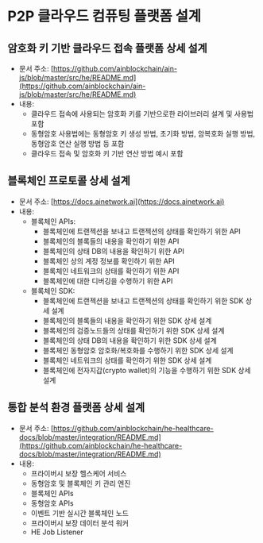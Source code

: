 # P2P 클라우드 컴퓨팅 플랫폼 설계
## 암호화 키 기반 클라우드 접속 플랫폼 상세 설계
* 문서 주소: [https://github.com/ainblockchain/ain-js/blob/master/src/he/README.md](https://github.com/ainblockchain/ain-js/blob/master/src/he/README.md)
* 내용:
  * 클라우드 접속에 사용되는 암호화 키를 기반으로한 라이브러리 설계 및 사용법 포함
  * 동형암호 사용법에는 동형암호 키 생성 방법, 초기화 방법, 암복호화 실행 방법, 동형암호 연산 실행 방법 등 포함
  * 클라우드 접속 및 암호화 키 기반 연산 방법 예시 포함
## 블록체인 프로토콜 상세 설계
* 문서 주소: [https://docs.ainetwork.ai](https://docs.ainetwork.ai)
* 내용:
  * 블록체인 APIs:
    * 블록체인에 트랜젝션을 보내고 트랜젝션의 상태를 확인하기 위한 API
    * 블록체인의 블록들의 내용을 확인하기 위한 API
    * 블록체인의 상태 DB의 내용을 확인하기 위한 API
    * 블록체인 상의 계정 정보를 확인하기 위한 API
    * 블록체인 네트워크의 상태를 확인하기 위한 API
    * 블록체인에 대한 디버깅을 수행하기 위한 API
  * 블록체인 SDK:
    * 블록체인에 트랜젝션을 보내고 트랜젝션의 상태를 확인하기 위한 SDK 상세 설계 
    * 블록체인의 블록들의 내용을 확인하기 위한 SDK 상세 설계
    * 블록체인의 검증노드들의 상태를 확인하기 위한 SDK 상세 설계
    * 블록체인의 상태 DB의 내용을 확인하기 위한 SDK 상세 설계
    * 블록체인 동형암호 암호화/복호화를 수행하기 위한 SDK 상세 설계
    * 블록체인 네트워크의 상태를 확인하기 위한 SDK 상세 설계
    * 블록체인에 전자지갑(crypto wallet)의 기능을 수행하기 위한 SDK 상세 설계
## 통합 분석 환경 플랫폼 상세 설계
* 문서 주소: [https://github.com/ainblockchain/he-healthcare-docs/blob/master/integration/README.md](https://github.com/ainblockchain/he-healthcare-docs/blob/master/integration/README.md)
* 내용:
  * 프라이버시 보장 헬스케어 서비스
  * 동형암호 및 블록체인 키 관리 엔진
  * 블록체인 APIs
  * 동형암호 APIs
  * 이벤트 기반 실시간 블록체인 노드
  * 프라이버시 보장 데이터 분석 워커
  * HE Job Listener